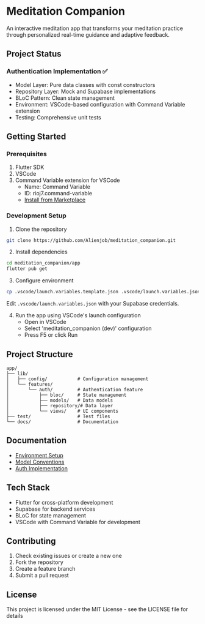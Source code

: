 # Meditation Companion

An interactive meditation app that transforms your meditation practice through personalized real-time guidance and adaptive feedback.

## Project Status

### Authentication Implementation ✅
- Model Layer: Pure data classes with const constructors
- Repository Layer: Mock and Supabase implementations
- BLoC Pattern: Clean state management
- Environment: VSCode-based configuration with Command Variable extension
- Testing: Comprehensive unit tests

## Getting Started

### Prerequisites
1. Flutter SDK
2. VSCode
3. Command Variable extension for VSCode
   - Name: Command Variable
   - ID: rioj7.command-variable
   - [Install from Marketplace](https://marketplace.visualstudio.com/items?itemName=rioj7.command-variable)

### Development Setup
1. Clone the repository
```bash
git clone https://github.com/Alienjob/meditation_companion.git
```

2. Install dependencies
```bash
cd meditation_companion/app
flutter pub get
```

3. Configure environment
```bash
cp .vscode/launch.variables.template.json .vscode/launch.variables.json
```
Edit `.vscode/launch.variables.json` with your Supabase credentials.

4. Run the app using VSCode's launch configuration
   - Open in VSCode
   - Select 'meditation_companion (dev)' configuration
   - Press F5 or click Run

## Project Structure

```
app/
├── lib/
│   ├── config/           # Configuration management
│   └── features/
│       └── auth/         # Authentication feature
│           ├── bloc/     # State management
│           ├── models/   # Data models
│           ├── repository/# Data layer
│           └── views/    # UI components
├── test/                 # Test files
└── docs/                 # Documentation
```

## Documentation
- [Environment Setup](docs/setup/environment.md)
- [Model Conventions](docs/code_conventions/models.md)
- [Auth Implementation](docs/mvp/1%20-%20User%20Authentication%20Setup.md)

## Tech Stack
- Flutter for cross-platform development
- Supabase for backend services
- BLoC for state management
- VSCode with Command Variable for development

## Contributing
1. Check existing issues or create a new one
2. Fork the repository
3. Create a feature branch
4. Submit a pull request

## License
This project is licensed under the MIT License - see the LICENSE file for details